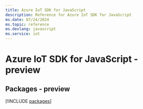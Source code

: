 ```yaml
---
title: Azure IoT SDK for JavaScript
description: Reference for Azure IoT SDK for JavaScript
ms.date: 07/24/2024
ms.topic: reference
ms.devlang: javascript
ms.service: iot
---
```

# Azure IoT SDK for JavaScript - preview
## Packages - preview
[!INCLUDE [packages](iot-index.md)]